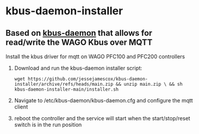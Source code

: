 # kbus-daemon-installer
## Based on [kbus-daemon](https://github.com/jessejamescox/wago-kbus-daemon) that allows for read/write the WAGO Kbus over MQTT

Install the kbus driver for mqtt on WAGO PFC100 and PFC200 controllers

1. Download and run the kbus-daemon installer script:

    `wget https://github.com/jessejamescox/kbus-daemon-installer/archive/refs/heads/main.zip && unzip main.zip \
    && sh kbus-daemon-installer-main/installer.sh`

2. Navigate to /etc/kbus-daemon/kbus-daemon.cfg and configure the mqtt client

5. reboot the controller and the service will start when the start/stop/reset switch is in the run position
